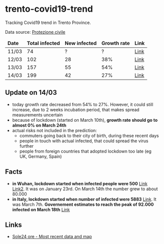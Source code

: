 # trento-covid19-trend

Tracking Covid19 trend in Trento Province.

Data source: [Protezione civile](http://www.protezionecivile.gov.it/media-comunicazione/comunicati-stampa)


<table>
  <thead>
    <tr>
      <td><b>Date</b></td>
      <td><b>Total infected</b></td>
      <td><b>New infected</b></td>
      <td><b>Growth rate</b></td>
      <td><b>Link</b></td>
    </tr>
  </thead>
  <tbody>
    <tr>
      <td>11/03</td>
      <td>74</td>
      <td>?</td>
      <td>?</td>
      <td><a href="http://www.protezionecivile.gov.it/media-comunicazione/comunicati-stampa/-/content-view/view/1228409">Link</a></td>
    </tr>
    <tr>
      <td>12/03</td>
      <td>102</td>
      <td>28</td>
      <td>38%</td>
      <td><a href="http://www.protezionecivile.gov.it/media-comunicazione/comunicati-stampa/-/content-view/view/1229047">Link</a></td>
    </tr>
    <tr>
      <td>13/03</td>
      <td>157</td>
      <td>55</td>
      <td>54%</td>
      <td><a href="http://www.protezionecivile.gov.it/media-comunicazione/comunicati-stampa/-/content-view/view/1226619">Link</a></td>
    </tr>
    <tr>
      <td>14/03</td>
      <td>199</td>
      <td>42</td>
      <td>27%</td>
      <td><a href="http://www.protezionecivile.gov.it/media-comunicazione/comunicati-stampa/-/content-view/view/1230113">Link</a></td>
    </tr>
  </tbody>
</table>

## Update on 14/03

- today growth rate decreased from 54% to 27%. However, it could still increase, due to 2 weeks incubation period, that makes spread measurements uncertain
- because of lockdown (started on March 10th), **growth rate should go to almost 0% on March 24th**
- actual risks not included in the prediction:
  - commuters going back to their city of birth, during these recent days
  - people in touch with actual infected, that could spread the virus further 
  - people from foreign countries that adopted lockdown too late (eg UK, Germany, Spain)

## Facts

- **in Wuhan, lockdown started when infected people were 500** [Link](https://en.wikipedia.org/wiki/Timeline_of_the_2019%E2%80%9320_coronavirus_pandemic_in_November_2019_%E2%80%93_January_2020#23_January) [Link2](https://www.facebook.com/cristiano.siri/posts/10158326307985763). It was on January 23rd. On March 14th the number grew to about 80.000
- **in Italy, lockdown started when number of infected were 5883** [Link](http://www.protezionecivile.gov.it/media-comunicazione/comunicati-stampa/-/content-view/view/1225413). It was March 7th. **Governement estimates to reach the peak of 92.000 infected on March 18th** [Link](https://www.ilsole24ore.com/art/coronavirus-governo-stima-92mila-contagi-picco-18-marzo-ADfgS9C)

## Links

- [Sole24 ore - Most recent data and map](https://lab24.ilsole24ore.com/coronavirus/)



